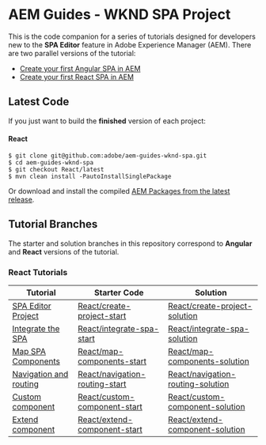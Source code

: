 # AEM Guides - WKND SPA Project

This is the code companion for a series of tutorials designed for developers new to the **SPA Editor** feature in Adobe Experience Manager (AEM). There are two parallel versions of the tutorial:

* [Create your first Angular SPA in AEM](https://experienceleague.adobe.com/docs/experience-manager-learn/getting-started-with-aem-headless/spa-editor/angular/overview.html)
* [Create your first React SPA in AEM](https://experienceleague.adobe.com/docs/experience-manager-learn/getting-started-with-aem-headless/spa-editor/react/overview.html)

## Latest Code

If you just want to build the **finished** version of each project:


#### React

```shell
$ git clone git@github.com:adobe/aem-guides-wknd-spa.git
$ cd aem-guides-wknd-spa
$ git checkout React/latest
$ mvn clean install -PautoInstallSinglePackage
```

Or download and install the compiled [AEM Packages from the latest release](https://github.com/adobe/aem-guides-wknd-spa/releases).

## Tutorial Branches

The starter and solution branches in this repository correspond to **Angular** and **React** versions of the tutorial.


### React Tutorials

| Tutorial | Starter Code | Solution |
|----------|--------------|----------|
| [SPA Editor Project](https://docs.adobe.com/content/help/en/experience-manager-learn/spa-react-tutorial/create-project.html) | [React/create-project-start](https://github.com/adobe/aem-guides-wknd-spa/tree/React/create-project-start) | [React/create-project-solution](https://github.com/adobe/aem-guides-wknd-spa/tree/React/create-project-solution) |
| [Integrate the SPA](https://docs.adobe.com/content/help/en/experience-manager-learn/spa-react-tutorial/integrate-spa.html) | [React/integrate-spa-start](https://github.com/adobe/aem-guides-wknd-spa/tree/React/integrate-spa-start) | [React/integrate-spa-solution](https://github.com/adobe/aem-guides-wknd-spa/tree/React/integrate-spa-solution) |
| [Map SPA Components](https://docs.adobe.com/content/help/en/experience-manager-learn/spa-react-tutorial/map-components.html) | [React/map-components-start](https://github.com/adobe/aem-guides-wknd-spa/tree/React/map-components-start) | [React/map-components-solution](https://github.com/adobe/aem-guides-wknd-spa/tree/React/map-components-solution) |
| [Navigation and routing](https://docs.adobe.com/content/help/en/experience-manager-learn/spa-react-tutorial/navigation-routing.html) | [React/navigation-routing-start](https://github.com/adobe/aem-guides-wknd-spa/tree/React/navigation-routing-start) | [React/navigation-routing-solution](https://github.com/adobe/aem-guides-wknd-spa/tree/React/navigation-routing-solution) |
| [Custom component](https://docs.adobe.com/content/help/en/experience-manager-learn/spa-react-tutorial/custom-component.html) | [React/custom-component-start](https://github.com/adobe/aem-guides-wknd-spa/tree/React/custom-component-start) | [React/custom-component-solution](https://github.com/adobe/aem-guides-wknd-spa/tree/React/custom-component-solution) |
| [Extend component](https://docs.adobe.com/content/help/en/experience-manager-learn/spa-react-tutorial/extend-component.html) | [React/extend-component-start](https://github.com/adobe/aem-guides-wknd-spa/tree/React/extend-component-start) | [React/extend-component-solution](https://github.com/adobe/aem-guides-wknd-spa/tree/React/extend-component-solution) |
